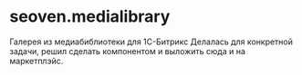 # seoven.medialibrary
Галерея из медиабиблиотеки для 1С-Битрикс
Делалась для конкретной задачи, решил сделать компонентом и выложить сюда и на маркетплэйс.
